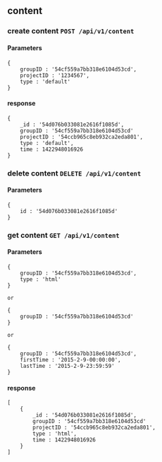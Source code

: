 ## content

### create content `POST /api/v1/content`

#### Parameters

    {
        groupID : '54cf559a7bb318e6104d53cd',
        projectID : '1234567',
        type : 'default'
    }

#### response

    {
        _id : '54d076b033081e2616f1085d',
        groupID : '54cf559a7bb318e6104d53cd'
        projectID : '54ccb965c8eb932ca2eda801',
        type : 'default',
        time : 1422948016926
    }


### delete content `DELETE /api/v1/content`

#### Parameters

    {
        id : '54d076b033081e2616f1085d'
    }


### get content `GET /api/v1/content`

#### Parameters

    {
        groupID : '54cf559a7bb318e6104d53cd',
        type : 'html'
    }

    or
    
    {
        groupID : '54cf559a7bb318e6104d53cd'
    }

    or

    {
        groupID : '54cf559a7bb318e6104d53cd',
        firstTime : '2015-2-9-00:00:00',
        lastTime : '2015-2-9-23:59:59'
    }

#### response

    [
        {
            _id : '54d076b033081e2616f1085d',
            groupID : '54cf559a7bb318e6104d53cd'
            projectID : '54ccb965c8eb932ca2eda801',
            type : 'html',
            time : 1422948016926
        }
    ]